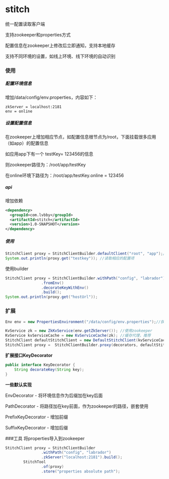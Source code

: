 # stitch

统一配置读取客户端

支持zookeeper和properties方式

配置信息在zookeeper上修改后立即通知，支持本地缓存

支持不同环境的设置，如线上环境、线下环境的自动识别

### 使用

##### 配置环境信息

增加/data/config/env.properties，内容如下：

```properties
zkServer = localhost:2181
env = online
```

##### 设置配置信息

在zookeeper上增加相应节点，如配置信息根节点为/root，下面挂载很多应用（如app）的配置信息

如应用app下有一个 testKey= 123456的信息

则zookeeper路径为：/root/app/testKey

在online环境下路径为：/root/app/testKey.online = 123456

##### api

增加依赖

```xml
<dependency>
  <groupId>com.lvbby</groupId>
  <artifactId>stitch</artifactId>
  <version>1.0-SNAPSHOT</version>
</dependency>
```

##### 使用

```java
StitchClient proxy = StitchClientBuilder.defaultClient("root", "app");//root为根路径，app为应用名称
System.out.println(proxy.get("testkey")); //读取相应的配置项
```
使用builder
```java
StitchClient proxy = StitchClientBuilder.withPath("config", "labrador")
                .fromEnv()
                .decorateKeyWithEnv()
                .build();
System.out.println(proxy.get("hostUrl"));
```
### 扩展

```java
Env env = new PropertiesEnvironment("/data/config/env.properties");//获取环境信息

KvService zk = new ZkKvService(env.getZkServer()); //使用zookeeper
KvService kvServiceCache = new KvServiceCache(zk); //缓存代理，推荐
StitchClient defaultStitchClient = new DefaultStitchClient(kvServiceCache);//创建api client
StitchClient proxy =  StitchClientBuilder.proxy(decorators, defaultStitchClient);//可传入List<KeyDecorator>生成代理来对key进行定制化
```

**扩展接口KeyDecorator**

```java
public interface KeyDecorator {
    String decorateKey(String key);
}
```

**一些默认实现**

EnvDecorator 				- 将环境信息作为后缀加在key后面

PathDecorator				- 将路径加在key前面，作为zookeeper的路径，嵌套使用

PrefixKeyDecorator			- 增加前缀

SuffixKeyDecorator			- 增加后缀

###工具
将properties导入到zookeeper

```java
StitchClient proxy = StitchClientBuilder
                .withPath("config", "labrador")
                .zkServer("localhost:2181").build();
        StitchTool
                .of(proxy)
                .store("properties absolute path");
```